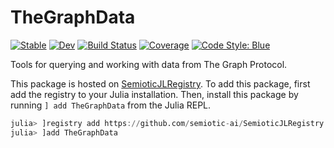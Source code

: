 # TheGraphData
[![Stable](https://img.shields.io/badge/docs-stable-blue.svg)](https://semiotic-ai.github.io/TheGraphData.jl/stable/)
[![Dev](https://img.shields.io/badge/docs-dev-blue.svg)](https://semiotic-ai.github.io/TheGraphData.jl/dev/)
[![Build Status](https://github.com/semiotic-ai/TheGraphData.jl/actions/workflows/CI.yml/badge.svg?branch=main)](https://github.com/semiotic-ai/TheGraphData.jl/actions/workflows/CI.yml?query=branch%3Amain)
[![Coverage](https://codecov.io/gh/semiotic-ai/TheGraphData.jl/branch/main/graph/badge.svg)](https://codecov.io/gh/semiotic-ai/TheGraphData.jl)
[![Code Style: Blue](https://img.shields.io/badge/code%20style-blue-4495d1.svg)](https://github.com/invenia/BlueStyle)

Tools for querying and working with data from The Graph Protocol.


This package is hosted on [SemioticJLRegistry](https://github.com/semiotic-ai/SemioticJLRegistry).
To add this package, first add the registry to your Julia installation.
Then, install this package by running `] add TheGraphData` from the Julia REPL.

``` julia
julia> ]registry add https://github.com/semiotic-ai/SemioticJLRegistry
julia> ]add TheGraphData
```
